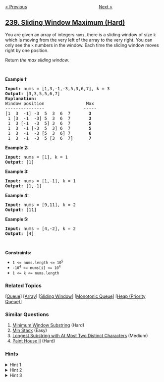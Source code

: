 <!--|This file generated by command(leetcode description); DO NOT EDIT.    |-->
<!--+----------------------------------------------------------------------+-->
<!--|@author    openset <openset.wang@gmail.com>                           |-->
<!--|@link      https://github.com/openset                                 |-->
<!--|@home      https://github.com/openset/leetcode                        |-->
<!--+----------------------------------------------------------------------+-->

[< Previous](../product-of-array-except-self "Product of Array Except Self")
　　　　　　　　　　　　　　　　
[Next >](../search-a-2d-matrix-ii "Search a 2D Matrix II")

## [239. Sliding Window Maximum (Hard)](https://leetcode.com/problems/sliding-window-maximum "滑动窗口最大值")

<p>You are given an array of integers&nbsp;<code>nums</code>, there is a sliding window of size <code>k</code> which is moving from the very left of the array to the very right. You can only see the <code>k</code> numbers in the window. Each time the sliding window moves right by one position.</p>

<p>Return <em>the max sliding window</em>.</p>

<p>&nbsp;</p>
<p><strong>Example 1:</strong></p>

<pre>
<strong>Input:</strong> nums = [1,3,-1,-3,5,3,6,7], k = 3
<strong>Output:</strong> [3,3,5,5,6,7]
<strong>Explanation:</strong> 
Window position                Max
---------------               -----
[1  3  -1] -3  5  3  6  7       <strong>3</strong>
 1 [3  -1  -3] 5  3  6  7       <strong>3</strong>
 1  3 [-1  -3  5] 3  6  7      <strong> 5</strong>
 1  3  -1 [-3  5  3] 6  7       <strong>5</strong>
 1  3  -1  -3 [5  3  6] 7       <strong>6</strong>
 1  3  -1  -3  5 [3  6  7]      <strong>7</strong>
</pre>

<p><strong>Example 2:</strong></p>

<pre>
<strong>Input:</strong> nums = [1], k = 1
<strong>Output:</strong> [1]
</pre>

<p><strong>Example 3:</strong></p>

<pre>
<strong>Input:</strong> nums = [1,-1], k = 1
<strong>Output:</strong> [1,-1]
</pre>

<p><strong>Example 4:</strong></p>

<pre>
<strong>Input:</strong> nums = [9,11], k = 2
<strong>Output:</strong> [11]
</pre>

<p><strong>Example 5:</strong></p>

<pre>
<strong>Input:</strong> nums = [4,-2], k = 2
<strong>Output:</strong> [4]
</pre>

<p>&nbsp;</p>
<p><strong>Constraints:</strong></p>

<ul>
	<li><code>1 &lt;= nums.length &lt;= 10<sup>5</sup></code></li>
	<li><code>-10<sup>4</sup> &lt;= nums[i] &lt;= 10<sup>4</sup></code></li>
	<li><code>1 &lt;= k &lt;= nums.length</code></li>
</ul>

### Related Topics
  [[Queue](../../tag/queue/README.md)]
  [[Array](../../tag/array/README.md)]
  [[Sliding Window](../../tag/sliding-window/README.md)]
  [[Monotonic Queue](../../tag/monotonic-queue/README.md)]
  [[Heap (Priority Queue)](../../tag/heap-priority-queue/README.md)]

### Similar Questions
  1. [Minimum Window Substring](../minimum-window-substring) (Hard)
  1. [Min Stack](../min-stack) (Easy)
  1. [Longest Substring with At Most Two Distinct Characters](../longest-substring-with-at-most-two-distinct-characters) (Medium)
  1. [Paint House II](../paint-house-ii) (Hard)

### Hints
<details>
<summary>Hint 1</summary>
How about using a data structure such as deque (double-ended queue)?
</details>

<details>
<summary>Hint 2</summary>
The queue size need not be the same as the window’s size.
</details>

<details>
<summary>Hint 3</summary>
Remove redundant elements and the queue should store only elements that need to be considered.
</details>
